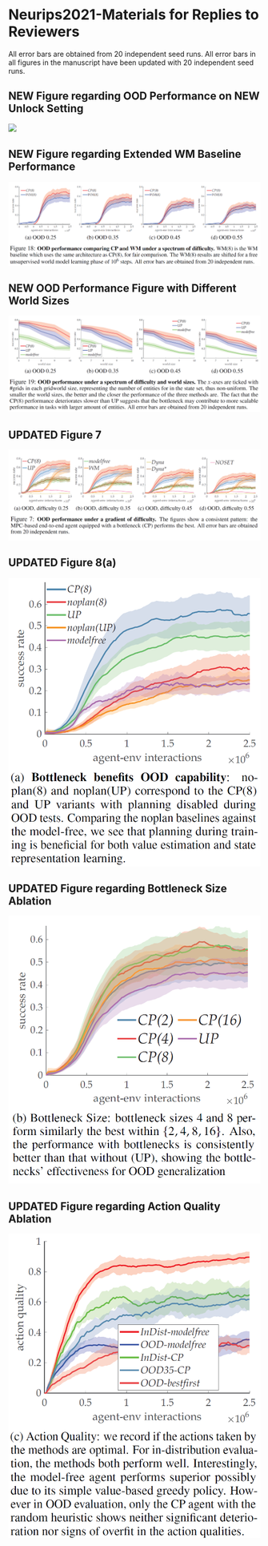 # Neurips2021-Materials for Replies to Reviewers

All error bars are obtained from 20 independent seed runs. All error bars in all figures in the manuscript have been updated with 20 independent seed runs.

## NEW Figure regarding OOD Performance on NEW Unlock Setting
![](fig_dkv3.PNG)

## NEW Figure regarding Extended WM Baseline Performance
![](fig_free_unsupervised.PNG)

## NEW OOD Performance Figure with Different World Sizes
![](fig_worldsizes.PNG)

## UPDATED Figure 7
![](fig7_updated.PNG)

## UPDATED Figure 8(a)
![](fig8a_updated.PNG)

## UPDATED Figure regarding Bottleneck Size Ablation
![](fig_ablation_bottleneck_size.PNG)

## UPDATED Figure regarding Action Quality Ablation
![](fig_ablation_action_quality.PNG)


